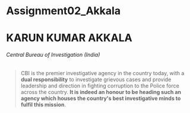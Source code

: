 # Assignment02_Akkala
# KARUN KUMAR AKKALA
###### Central Bureau of Investigation (India)

>CBI is the premier investigative agency in the country today, with a **dual responsibility** to investigate grievous cases and provide leadership and direction in fighting corruption to the Police force across the country. **It is indeed an honour to be heading such an agency which houses the country's best investigative minds to fulfil this mission**.